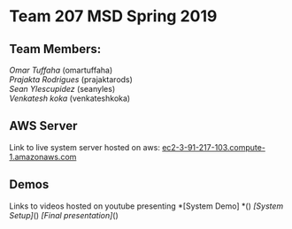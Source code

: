 # Team 207 MSD Spring 2019

## Team Members:
*Omar Tuffaha* (omartuffaha)\
*Prajakta Rodrigues* (prajaktarods)\
*Sean Ylescupidez* (seanyles)\
*Venkatesh koka* (venkateshkoka)

## AWS Server
Link to live system server hosted on aws: [ec2-3-91-217-103.compute-1.amazonaws.com](ec2-3-91-217-103.compute-1.amazonaws.com "AWS EC2 server instance")
 
## Demos
Links to videos hosted on youtube presenting
*[System Demo] *()
*[System Setup]*()
*[Final presentation]*()
